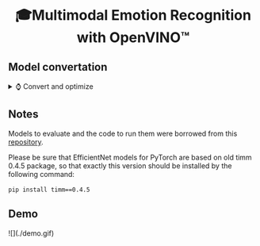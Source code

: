 <h1 align="center">🎓Multimodal Emotion Recognition with OpenVINO™</h1>
<h2 align="left">Model convertation</h2>

<div id='convert-and-optimize'/>

<p>
<details>
<summary> ⌚ Convert and optimize</summary>
  
To convert PyTorch model to ONNX format, use the code below:

```bash
PATH = r'models\enet_b0_8\enet_b0_8.pt' # path to your model

feature_extractor_model = torch.load(PATH) # load model
feature_extractor_model.eval() # set the model in evaluation mode

dummy_input = torch.randn(1, 3, 224, 224).cuda() # Create dummy input for the model. It will be used to run the model inside export function.

torch.onnx.export(feature_extractor_model, (dummy_input, ), 'enet_b0_8.onnx') # call the export function
```

#### To convert ONNX model to IR format in cmd use a command like:
```bash
mo --input_model your_ONNX_model -o output_directory_for_IR_model --data_type FP32_or_FP16_or_FP8
```
#### In our case we used the following commands:
FP32:
```bash
mo --input_model D:\Users\amira\openvino_env\Lib\site-packages\openvino\model_zoo\models\group_project\enet_b0_8\enet_b0_8.onnx -o D:\Users\amira\openvino_env\Lib\site-packages\openvino\model_zoo\models\group_project\enet_b0_8 --data_type FP32
```
FP16:
```bash
mo --input_model D:\Users\amira\openvino_env\Lib\site-packages\openvino\model_zoo\models\group_project\enet_b0_8\enet_b0_8.onnx -o D:\Users\amira\openvino_env\Lib\site-packages\openvino\model_zoo\models\group_project\enet_b0_8 --data_type FP16
```
</details>
</p>


<h2 align="left">Notes</h2>

Models to evaluate and the code to run them were borrowed from this [repository](https://github.com/HSE-asavchenko/face-emotion-recognition). 

Please be sure that EfficientNet models for PyTorch are based on old timm 0.4.5 package, so that exactly this version should be installed by the following command:

```
pip install timm==0.4.5
```


<h2 align="left">Demo</h2>
![](./demo.gif)
